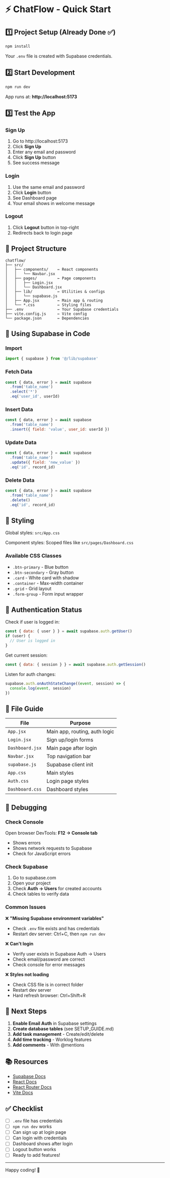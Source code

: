# ⚡ ChatFlow - Quick Start

## 1️⃣ Project Setup (Already Done ✅)

```bash
npm install
```

Your `.env` file is created with Supabase credentials.

## 2️⃣ Start Development

```bash
npm run dev
```

App runs at: **http://localhost:5173**

## 3️⃣ Test the App

### Sign Up
1. Go to http://localhost:5173
2. Click **Sign Up**
3. Enter any email and password
4. Click **Sign Up** button
5. See success message

### Login
1. Use the same email and password
2. Click **Login** button
3. See Dashboard page
4. Your email shows in welcome message

### Logout
1. Click **Logout** button in top-right
2. Redirects back to login page

## 📁 Project Structure

```
chatflow/
├── src/
│   ├── components/    ← React components
│   │   └── Navbar.jsx
│   ├── pages/         ← Page components
│   │   ├── Login.jsx
│   │   └── Dashboard.jsx
│   ├── lib/           ← Utilities & configs
│   │   └── supabase.js
│   ├── App.jsx        ← Main app & routing
│   └── *.css          ← Styling files
├── .env               ← Your Supabase credentials
├── vite.config.js     ← Vite config
└── package.json       ← Dependencies
```

## 💾 Using Supabase in Code

### Import
```javascript
import { supabase } from '@/lib/supabase'
```

### Fetch Data
```javascript
const { data, error } = await supabase
  .from('table_name')
  .select('*')
  .eq('user_id', userId)
```

### Insert Data
```javascript
const { data, error } = await supabase
  .from('table_name')
  .insert({ field: 'value', user_id: userId })
```

### Update Data
```javascript
const { data, error } = await supabase
  .from('table_name')
  .update({ field: 'new_value' })
  .eq('id', record_id)
```

### Delete Data
```javascript
const { data, error } = await supabase
  .from('table_name')
  .delete()
  .eq('id', record_id)
```

## 🎨 Styling

Global styles: `src/App.css`

Component styles: Scoped files like `src/pages/Dashboard.css`

### Available CSS Classes
- `.btn-primary` - Blue button
- `.btn-secondary` - Gray button
- `.card` - White card with shadow
- `.container` - Max-width container
- `.grid` - Grid layout
- `.form-group` - Form input wrapper

## 🔐 Authentication Status

Check if user is logged in:
```javascript
const { data: { user } } = await supabase.auth.getUser()
if (user) {
  // User is logged in
}
```

Get current session:
```javascript
const { data: { session } } = await supabase.auth.getSession()
```

Listen for auth changes:
```javascript
supabase.auth.onAuthStateChange((event, session) => {
  console.log(event, session)
})
```

## 📝 File Guide

| File | Purpose |
|------|---------|
| `App.jsx` | Main app, routing, auth logic |
| `Login.jsx` | Sign up/login forms |
| `Dashboard.jsx` | Main page after login |
| `Navbar.jsx` | Top navigation bar |
| `supabase.js` | Supabase client init |
| `App.css` | Main styles |
| `Auth.css` | Login page styles |
| `Dashboard.css` | Dashboard styles |

## 🐛 Debugging

### Check Console
Open browser DevTools: **F12 → Console tab**
- Shows errors
- Shows network requests to Supabase
- Check for JavaScript errors

### Check Supabase
1. Go to supabase.com
2. Open your project
3. Check **Auth → Users** for created accounts
4. Check tables to verify data

### Common Issues

❌ **"Missing Supabase environment variables"**
- Check `.env` file exists and has credentials
- Restart dev server: Ctrl+C, then `npm run dev`

❌ **Can't login**
- Verify user exists in Supabase Auth → Users
- Check email/password are correct
- Check console for error messages

❌ **Styles not loading**
- Check CSS file is in correct folder
- Restart dev server
- Hard refresh browser: Ctrl+Shift+R

## 🚀 Next Steps

1. **Enable Email Auth** in Supabase settings
2. **Create database tables** (see SETUP_GUIDE.md)
3. **Add task management** - Create/edit/delete
4. **Add time tracking** - Worklog features
5. **Add comments** - With @mentions

## 📚 Resources

- [Supabase Docs](https://supabase.com/docs)
- [React Docs](https://react.dev)
- [React Router Docs](https://reactrouter.com)
- [Vite Docs](https://vite.dev)

## ✅ Checklist

- [ ] `.env` file has credentials
- [ ] `npm run dev` works
- [ ] Can sign up at login page
- [ ] Can login with credentials
- [ ] Dashboard shows after login
- [ ] Logout button works
- [ ] Ready to add features!

---

Happy coding! 🎉

